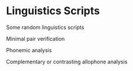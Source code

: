 # Linguistics Scripts

Some random linguistics scripts

Minimal pair verification

Phonemic analysis

Complementary or contrasting allophone analysis
